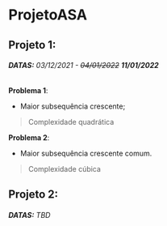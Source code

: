# ProjetoASA

## Projeto 1:
###### **DATAS:** 03/12/2021 - ~~04/01/2022~~ **11/01/2022**

**Problema 1**:
* Maior subsequência crescente;
> Complexidade quadrática

**Problema 2**:
* Maior subsequência crescente comum.
> Complexidade cúbica

## Projeto 2:
###### **DATAS:** *TBD*